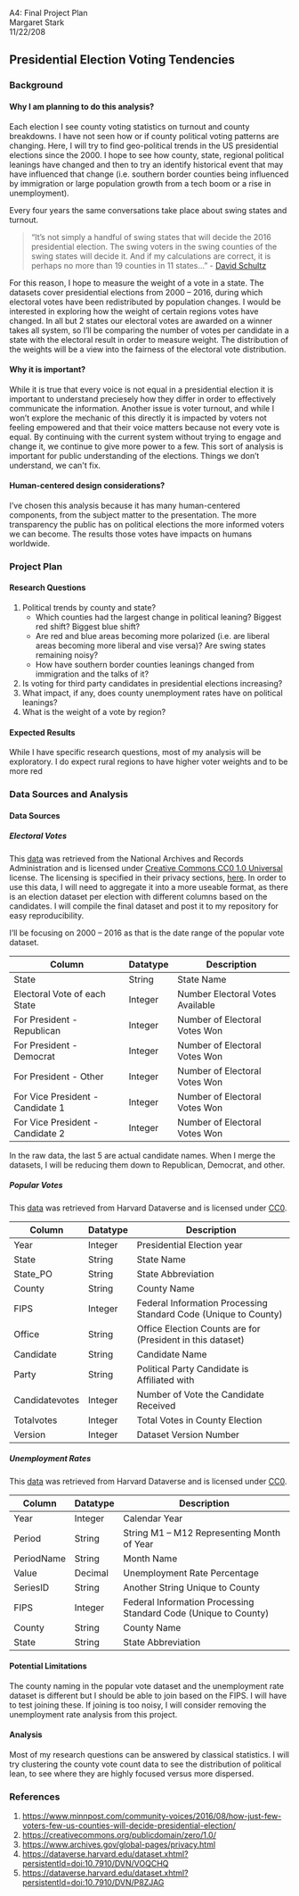 
A4: Final Project Plan <br/>
Margaret Stark <br/>
11/22/208 <br/>

## Presidential Election Voting Tendencies

### Background

#### Why I am planning to do this analysis?
Each election I see county voting statistics on turnout and county breakdowns.  I have not seen how or if county political voting patterns are changing.  Here, I will try to find geo-political trends in the US presidential elections since the 2000.  I hope to see how county, state, regional political leanings have changed and then to try an identify historical event that may have influenced that change (i.e. southern border counties being influenced by immigration or large population growth from a tech boom or a rise in unemployment). <br/>

Every four years the same conversations take place about swing states and turnout.
> “It’s not simply a handful of swing states that will decide the 2016 presidential election. The swing voters in the swing counties of the swing states will decide it. And if my calculations are correct, it is perhaps no more than 19 counties in 11 states…” - [David Schultz](https://www.minnpost.com/community-voices/2016/08/how-just-few-voters-few-us-counties-will-decide-presidential-election/) 

For this reason, I hope to measure the weight of a vote in a state.   The datasets cover presidential elections from 2000 – 2016, during which electoral votes have been redistributed by population changes.  I would be interested in exploring how the weight of certain regions votes have changed.  In all but 2 states our electoral votes are awarded on a winner takes all system, so I’ll be comparing the number of votes per candidate in a state with the electoral result in order to measure weight.  The distribution of the weights will be a view into the fairness of the electoral vote distribution.

#### Why it is important?
While it is true that every voice is not equal in a presidential election it is important to understand preciesely how they differ in order to effectively communicate the information.  Another issue is voter turnout, and while I won’t explore the mechanic of this directly it is impacted by voters not feeling empowered and that their voice matters because not every vote is equal.  By continuing with the current system without trying to engage and change it, we continue to give more power to a few.  This sort of analysis is important for public understanding of the elections.  Things we don’t understand, we can't fix.

#### Human-centered design considerations?
I’ve chosen this analysis because it has many human-centered components, from the subject matter to the presentation.  The more transparency the public has on political elections the more informed voters we can become.  The results those votes have impacts on humans worldwide.

### Project Plan
#### Research Questions
1.	Political trends by county and state?
    * Which counties had the largest change in political leaning? Biggest red shift? Biggest blue shift? 
    *	Are red and blue areas becoming more polarized (i.e. are liberal areas becoming more liberal and vise versa)? Are swing states remaining noisy?
    *	How have southern border counties leanings changed from immigration and the talks of it?
2.	Is voting for third party candidates in presidential elections increasing?
3.	What impact, if any, does county unemployment rates have on political leanings?
4.	What is the weight of a vote by region?

#### Expected Results
While I have specific research questions, most of my analysis will be exploratory. I do expect rural regions to have higher voter weights and to be more red

### Data Sources and Analysis
#### Data Sources
##### Electoral Votes
This [data](https://www.archives.gov/federal-register/electoral-college/votes/2000_2005.html#2016) was retrieved from the National Archives and Records Administration and is licensed under [Creative Commons CC0 1.0 Universal](https://creativecommons.org/publicdomain/zero/1.0/) license. The licensing is specified in their privacy sections, [here](https://www.archives.gov/global-pages/privacy.html). In order to use this data, I will need to aggregate it into a more useable format, as there is an election dataset per election with different columns based on the candidates. I will compile the final dataset and post it to my repository for easy reproducibility.

I’ll be focusing on 2000 – 2016 as that is the date range of the popular vote dataset.  

| Column | Datatype | Description |
| --- | --- | --- |
| State| String | State Name |
| Electoral Vote of each State| Integer | Number Electoral Votes Available |
| For President - Republican | Integer | Number of Electoral Votes Won |
| For President - Democrat | Integer | Number of Electoral Votes Won |
| For President - Other | Integer | Number of Electoral Votes Won |
| For Vice President - Candidate 1 | Integer | Number of Electoral Votes Won |
| For Vice President - Candidate 2 | Integer | Number of Electoral Votes Won |

In the raw data, the last 5 are actual candidate names.  When I merge the datasets, I will be reducing them down to Republican, Democrat, and other.

##### Popular Votes
This [data](https://dataverse.harvard.edu/dataset.xhtml?persistentId=doi:10.7910/DVN/VOQCHQ) was retrieved from Harvard Dataverse and is licensed under [CC0](https://creativecommons.org/share-your-work/public-domain/cc0/).

| Column | Datatype | Description |
| --- | --- | --- |
| Year| Integer | Presidential Election year |
| State | String | State Name |
| State_PO | String | State Abbreviation |
| County | String | County Name |
| FIPS | Integer | Federal Information Processing Standard Code (Unique to County) |
| Office | String | Office Election Counts are for (President in this dataset) |
| Candidate | String | Candidate Name |
| Party | String | Political Party Candidate is Affiliated with|
| Candidatevotes | Integer | Number of Vote the Candidate Received |
| Totalvotes | Integer | Total Votes in County Election |
| Version | Integer | Dataset Version Number |

##### Unemployment Rates
This [data](https://dataverse.harvard.edu/dataset.xhtml?persistentId=doi:10.7910/DVN/P8ZJAG) was retrieved from Harvard Dataverse and is licensed under [CC0](https://creativecommons.org/share-your-work/public-domain/cc0/).

| Column | Datatype | Description |
| --- | --- | --- |
| Year| Integer | Calendar Year |
| Period | String | String M1 – M12 Representing Month of Year |
| PeriodName | String | Month Name |
| Value | Decimal | Unemployment Rate Percentage|
| SeriesID | String | Another String Unique to County |
| FIPS | Integer | Federal Information Processing Standard Code (Unique to County) |
| County| String | County Name |
| State | String | State Abbreviation |

#### Potential Limitations
The county naming in the popular vote dataset and the unemployment rate dataset is different but I should be able to join based on the FIPS.  I will have to test joining these.  If joining is too noisy, I will consider removing the unemployment rate analysis from this project.

#### Analysis
Most of my research questions can be answered by classical statistics.  I will try clustering the county vote count data to see the distribution of political lean, to see where they are highly focused versus more dispersed. 

### References
1. https://www.minnpost.com/community-voices/2016/08/how-just-few-voters-few-us-counties-will-decide-presidential-election/
2. https://creativecommons.org/publicdomain/zero/1.0/
3. https://www.archives.gov/global-pages/privacy.html
4. https://dataverse.harvard.edu/dataset.xhtml?persistentId=doi:10.7910/DVN/VOQCHQ
5. https://dataverse.harvard.edu/dataset.xhtml?persistentId=doi:10.7910/DVN/P8ZJAG

